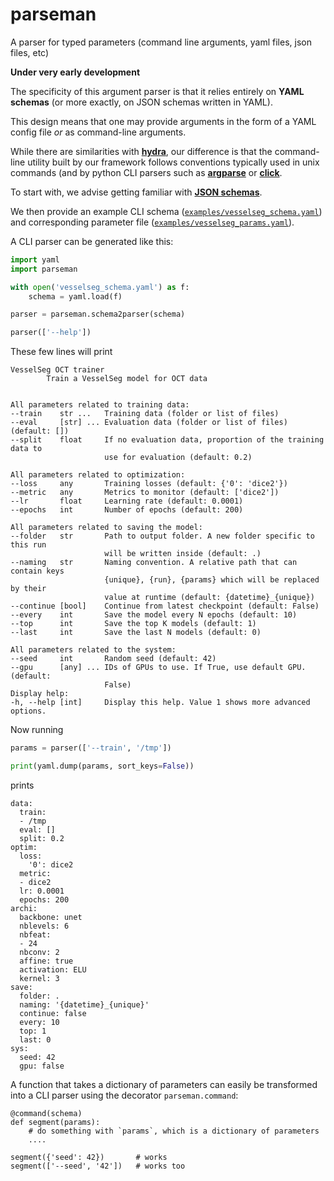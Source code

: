 # parseman

A parser for typed parameters (command line arguments, yaml files, json files, etc)

**Under very early development**


The specificity of this argument parser is that it relies entirely on
**YAML schemas** (or more exactly, on JSON schemas written in YAML).

This design means that one may provide arguments in the form of a
YAML config file _or_ as command-line arguments.

While there are similarities with
[**hydra**](https://github.com/facebookresearch/hydra), our difference
is that the command-line utility built by our framework follows
conventions typically used in unix commands (and by python CLI parsers
such as [**argparse**](https://docs.python.org/3/library/argparse.html) or
[**click**](https://click.palletsprojects.com).

To start with, we advise getting familiar with
[**JSON schemas**](https://json-schema.org).

We then provide an example CLI schema
([`examples/vesselseg_schema.yaml`](examples/vesselseg_schema.yaml))
and corresponding parameter file
([`examples/vesselseg_params.yaml`](examples/vesselseg_params.yaml)).

A CLI parser can be generated like this:
```python
import yaml
import parseman

with open('vesselseg_schema.yaml') as f:
    schema = yaml.load(f)

parser = parseman.schema2parser(schema)

parser(['--help'])
```

These few lines will print
```
VesselSeg OCT trainer
        Train a VesselSeg model for OCT data


All parameters related to training data:
--train    str ...   Training data (folder or list of files)
--eval     [str] ... Evaluation data (folder or list of files) (default: [])
--split    float     If no evaluation data, proportion of the training data to
                     use for evaluation (default: 0.2)

All parameters related to optimization:
--loss     any       Training losses (default: {'0': 'dice2'})
--metric   any       Metrics to monitor (default: ['dice2'])
--lr       float     Learning rate (default: 0.0001)
--epochs   int       Number of epochs (default: 200)

All parameters related to saving the model:
--folder   str       Path to output folder. A new folder specific to this run
                     will be written inside (default: .)
--naming   str       Naming convention. A relative path that can contain keys
                     {unique}, {run}, {params} which will be replaced by their
                     value at runtime (default: {datetime}_{unique})
--continue [bool]    Continue from latest checkpoint (default: False)
--every    int       Save the model every N epochs (default: 10)
--top      int       Save the top K models (default: 1)
--last     int       Save the last N models (default: 0)

All parameters related to the system:
--seed     int       Random seed (default: 42)
--gpu      [any] ... IDs of GPUs to use. If True, use default GPU. (default:
                     False)
Display help:
-h, --help [int]     Display this help. Value 1 shows more advanced options.
```

Now running
```python
params = parser(['--train', '/tmp'])

print(yaml.dump(params, sort_keys=False))
```
prints
```
data:
  train:
  - /tmp
  eval: []
  split: 0.2
optim:
  loss:
    '0': dice2
  metric:
  - dice2
  lr: 0.0001
  epochs: 200
archi:
  backbone: unet
  nblevels: 6
  nbfeat:
  - 24
  nbconv: 2
  affine: true
  activation: ELU
  kernel: 3
save:
  folder: .
  naming: '{datetime}_{unique}'
  continue: false
  every: 10
  top: 1
  last: 0
sys:
  seed: 42
  gpu: false
```

A function that takes a dictionary of parameters can easily be transformed
into a CLI parser using the decorator `parseman.command`:
```
@command(schema)
def segment(params):
    # do something with `params`, which is a dictionary of parameters
    ....

segment({'seed': 42})       # works
segment(['--seed', '42'])   # works too
```
